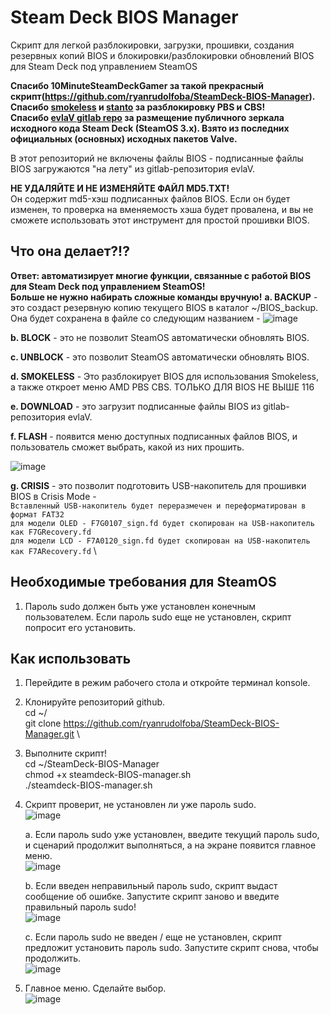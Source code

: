 # Steam Deck BIOS Manager

Скрипт для легкой разблокировки, загрузки, прошивки, создания резервных копий BIOS и блокировки/разблокировки обновлений BIOS для Steam Deck под управлением SteamOS

**Спасибо 10MinuteSteamDeckGamer за такой прекрасный скрипт(https://github.com/ryanrudolfoba/SteamDeck-BIOS-Manager). Спасибо [smokeless](https://github.com/SmokelessCPUv2/) и [stanto](https://stanto.com) за разблокировку PBS и CBS!\
Спасибо [evlaV gitlab repo](https://gitlab.com/evlaV/jupiter-PKGBUILD) за размещение публичного зеркала исходного кода Steam Deck (SteamOS 3.x). Взято из последних официальных (основных) исходных пакетов Valve.**

В этот репозиторий не включены файлы BIOS - подписанные файлы BIOS загружаются "на лету" из gitlab-репозитория evlaV.

**НЕ УДАЛЯЙТЕ И НЕ ИЗМЕНЯЙТЕ ФАЙЛ MD5.TXT!** \
Он содержит md5-хэш подписанных файлов BIOS. Если он будет изменен, то проверка на вменяемость хэша будет провалена, и вы не сможете использовать этот инструмент для простой прошивки BIOS.

## Что она делает?!?
**Ответ: автоматизирует многие функции, связанные с работой BIOS для Steam Deck под управлением SteamOS! \
Больше не нужно набирать сложные команды вручную!**
**a. BACKUP** - это создаст резервную копию текущего BIOS в каталог ~/BIOS_backup. Она будет сохранена в файле со следующим названием - 
![image](https://github.com/ryanrudolfoba/SteamDeck-BIOS-Manager/assets/98122529/bc7d465c-f87b-4b97-b410-77d4afc2703f)

**b. BLOCK** - это не позволит SteamOS автоматически обновлять BIOS.

**c. UNBLOCK** - это позволит SteamOS автоматически обновлять BIOS.

**d. SMOKELESS** - Это разблокирует BIOS для использования Smokeless, а также откроет меню AMD PBS CBS. ТОЛЬКО ДЛЯ BIOS НЕ ВЫШЕ 116

**e. DOWNLOAD** - это загрузит подписанные файлы BIOS из gitlab-репозитория evlaV.

**f. FLASH** - появится меню доступных подписанных файлов BIOS, и пользователь сможет выбрать, какой из них прошить.

![image](https://github.com/ryanrudolfoba/SteamDeck-BIOS-Manager/assets/98122529/d6ad02e3-c6c6-4a11-a113-e4c0ada614b6)

**g. CRISIS** -  это позволит подготовить USB-накопитель для прошивки BIOS в Crisis Mode - \
   `Вставленный USB-накопитель будет переразмечен и переформатирован в формат FAT32` \
	`для модели OLED - F7G0107_sign.fd будет скопирован на USB-накопитель как F7GRecovery.fd` \
	`для модели LCD - F7A0120_sign.fd будет скопирован на USB-накопитель как F7ARecovery.fd` \


## Необходимые требования для SteamOS
1. Пароль sudo должен быть уже установлен конечным пользователем. Если пароль sudo еще не установлен, скрипт попросит его установить.

## Как использовать
1. Перейдите в режим рабочего стола и откройте терминал konsole.
2. Клонируйте репозиторий github. \
   cd ~/ \
   git clone https://github.com/ryanrudolfoba/SteamDeck-BIOS-Manager.git \
3. Выполните скрипт! \
   cd ~/SteamDeck-BIOS-Manager \
   chmod +x steamdeck-BIOS-manager.sh \
   ./steamdeck-BIOS-manager.sh
   
4. Скрипт проверит, не установлен ли уже пароль sudo.\
![image](https://github.com/ryanrudolfoba/SteamDeck-BIOS-Manager/assets/98122529/15a9d968-2602-43a5-8e7f-54628db00171)

   a. Если пароль sudo уже установлен, введите текущий пароль sudo, и сценарий продолжит выполняться, а на экране появится главное меню. \
   ![image](https://github.com/ryanrudolfoba/SteamDeck-BIOS-Manager/assets/98122529/83f8f0e7-b1f6-43fb-b577-86ebdc434683)

   b. Если введен неправильный пароль sudo, скрипт выдаст сообщение об ошибке. Запустите скрипт заново и введите правильный пароль sudo! \
   ![image](https://github.com/ryanrudolfoba/SteamDeck-BIOS-Manager/assets/98122529/8a56e14c-3432-4e94-85fc-7a7e39a3e6d6)
      
   c. Если пароль sudo не введен / еще не установлен, скрипт предложит установить пароль sudo. Запустите скрипт снова, чтобы продолжить.\
   ![image](https://github.com/ryanrudolfoba/SteamDeck-BIOS-Manager/assets/98122529/8db149de-07f3-40ba-9a96-96bc77da7543)

5. Главное меню. Сделайте выбор.\
![image](https://github.com/ryanrudolfoba/SteamDeck-BIOS-Manager/assets/98122529/ca654997-a816-4fa5-867a-631c28d343f2)


